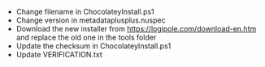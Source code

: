 - Change filename in ChocolateyInstall.ps1
- Change version in metadataplusplus.nuspec
- Download the new installer from https://logipole.com/download-en.htm and replace the old one in the tools folder
- Update the checksum in ChocolateyInstall.ps1
- Update VERIFICATION.txt